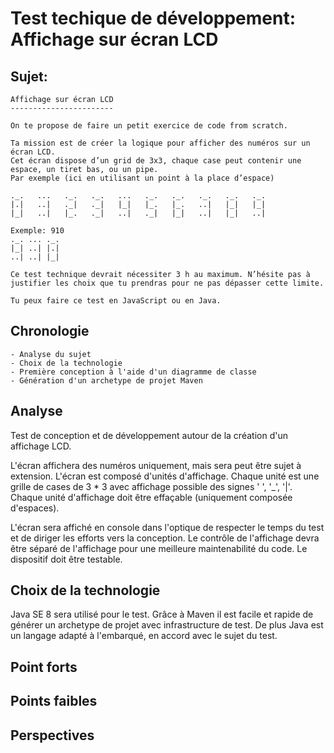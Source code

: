 # Test techique de développement: Affichage sur écran LCD

## Sujet:

    Affichage sur écran LCD
    -----------------------
     
    On te propose de faire un petit exercice de code from scratch.
     
    Ta mission est de créer la logique pour afficher des numéros sur un écran LCD. 
    Cet écran dispose d’un grid de 3x3, chaque case peut contenir une espace, un tiret bas, ou un pipe.
    Par exemple (ici en utilisant un point à la place d’espace)
     
    ._.   ...   ._.   ._.   ...   ._.   ._.   ._.   ._.   ._.
    |.|   ..|   ._|   ._|   |_|   |_.   |_.   ..|   |_|   |_|
    |_|   ..|   |_.   ._|   ..|   ._|   |_|   ..|   |_|   ..|
     
    Exemple: 910
    ._. ... ._.
    |_| ..| |.|
    ..| ..| |_|
    
    Ce test technique devrait nécessiter 3 h au maximum. N’hésite pas à justifier les choix que tu prendras pour ne pas dépasser cette limite.
     
    Tu peux faire ce test en JavaScript ou en Java.

## Chronologie

    - Analyse du sujet
    - Choix de la technologie
    - Première conception à l'aide d'un diagramme de classe
    - Génération d'un archetype de projet Maven
 
## Analyse

Test de conception et de développement autour de la création d'un affichage LCD.

L'écran affichera des numéros uniquement, mais sera peut être sujet à extension.
L'écran est composé d'unités d'affichage. Chaque unité est une grille de cases de 3 * 3 avec affichage possible des signes ' ', '_', '|'.
Chaque unité d'affichage doit être effaçable (uniquement composée d'espaces). 

L'écran sera affiché en console dans l'optique de respecter le temps du test et de diriger les efforts vers la conception.
Le contrôle de l'affichage devra être séparé de l'affichage pour une meilleure maintenabilité du code.
Le dispositif doit être testable.

## Choix de la technologie

Java SE 8 sera utilisé pour le test. Grâce à Maven il est facile et rapide de générer un archetype de projet avec infrastructure de test.
De plus Java est un langage adapté à l'embarqué, en accord avec le sujet du test.


## Point forts

## Points faibles

## Perspectives
